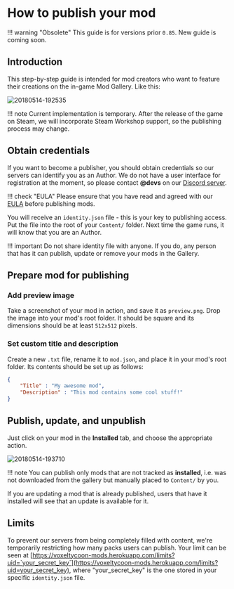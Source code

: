 # How to publish your mod

!!! warning "Obsolete"
    This guide is for versions prior `0.85`. New guide is coming soon.

## Introduction

This step-by-step guide is intended for mod creators who want to feature their creations on the in-game Mod Gallery. Like this:

![20180514-192535](https://user-images.githubusercontent.com/1748681/78776106-042ce200-79a0-11ea-8131-852ba1d15bcc.png)

!!! note
    Current implementation is temporary. After the release of the game on Steam, we will incorporate Steam Workshop support, so the publishing process may change.

## Obtain credentials

If you want to become a publisher, you should obtain credentials so our servers can identify you as an Author. We do not have a user interface for registration at the moment, so please contact **@devs** on our [Discord server](//discord.gg/64KPWd5).

!!! check "EULA"
    Please ensure that you have read and agreed with our [EULA](//voxeltycoon.xyz/eula) before publishing mods.

You will receive an `identity.json` file - this is your key to publishing access. Put the file into the root of your `Content/` folder. Next time the game runs, it will know that you are an Author.

!!! important
    Do not share identity file with anyone. If you do, any person that has it can publish, update or remove your mods in the Gallery.

## Prepare mod for publishing

### Add preview image

Take a screenshot of your mod in action, and save it as `preview.png`. Drop the image into your mod's root folder. It should be square and its dimensions should be at least `512x512` pixels.

### Set custom title and description

Create a new `.txt` file, rename it to `mod.json`, and place it in your mod's root folder. Its contents should be set up as follows:

```json
{
    "Title" : "My awesome mod",
    "Description" : "This mod contains some cool stuff!"
}
```

## Publish, update, and unpublish

Just click on your mod in the **Installed** tab, and choose the appropriate action.

![20180514-193710](https://user-images.githubusercontent.com/1748681/78776110-04c57880-79a0-11ea-87cc-67dcc39c14f6.png)

!!! note
    You can publish only mods that are not tracked as **installed**, i.e. was not downloaded from the gallery but manually placed to `Content/` by you.

If you are updating a mod that is already published, users that have it installed will see that an update is available for it.

## Limits

To prevent our servers from being completely filled with content, we're temporarily restricting how many packs users can publish. Your limit can be seen at  [https://voxeltycoon-mods.herokuapp.com/limits?uid=`your_secret_key`](https://voxeltycoon-mods.herokuapp.com/limits?uid=your_secret_key), where "your_secret_key" is the one stored in your specific `identity.json` file.